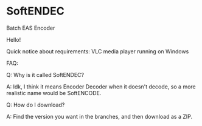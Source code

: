 # SoftENDEC
Batch EAS Encoder

Hello!


Quick notice about requirements:
VLC media player running on Windows

FAQ:


Q: Why is it called SoftENDEC?


A: Idk, I think it means Encoder Decoder when it doesn't decode, so a more realistic name would be SoftENCODE.


Q: How do I download?


A: Find the version you want in the branches, and then download as a ZIP.
